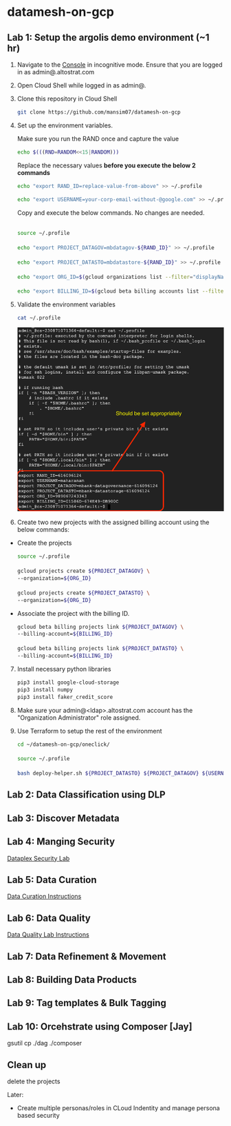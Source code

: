 # datamesh-on-gcp
## Lab 1: Setup the argolis demo environment (~1 hr) 
1. Navigate to the [Console](https://console.cloud.google.com) in incognitive mode. Ensure that you are logged in as admin@<ldap>.altostrat.com

2. Open Cloud Shell while logged in as admin@.

3.  Clone this repository in Cloud Shell

    ```bash
    git clone https://github.com/mansim07/datamesh-on-gcp
    ```

4. Set up the environment variables.

    Make sure you run the RAND once and capture the  value 

    ```bash
    echo $(((RND=RANDOM<<15|RANDOM)))
    ```

    Replace the necessary values **before you execute the below 2 commands** 
    
    ```bash
    echo "export RAND_ID=replace-value-from-above" >> ~/.profile
    ```

    ```bash
    echo "export USERNAME=your-corp-email-without-@google.com" >> ~/.profile
    ```

    Copy and execute the below commands. No changes are needed. 
    ```bash

    source ~/.profile 

    echo "export PROJECT_DATAGOV=mbdatagov-${RAND_ID}" >> ~/.profile

    echo "export PROJECT_DATASTO=mbdatastore-${RAND_ID}" >> ~/.profile

    echo "export ORG_ID=$(gcloud organizations list --filter="displayName~${USERNAME}" --format='value(name)')"  >> ~/.profile

    echo "export BILLING_ID=$(gcloud beta billing accounts list --filter="displayName~${USERNAME}" --format='value(name)')" >> ~/.profile

    ```
5. Validate the environment variables 

    ```bash
    cat ~/.profile 
    ```

    ![profile](/demo_artifacts/imgs/validate-profile.png)



6. Create two new projects with the assigned billing account using the below commands: 
  * Create the projects 
    ```bash
    source ~/.profile 

    gcloud projects create ${PROJECT_DATAGOV} \
    --organization=${ORG_ID}

    gcloud projects create ${PROJECT_DATASTO} \
    --organization=${ORG_ID}

    ```

* Associate the project with the billing ID.
    ```bash
    gcloud beta billing projects link ${PROJECT_DATAGOV} \
    --billing-account=${BILLING_ID}

    gcloud beta billing projects link ${PROJECT_DATASTO} \
    --billing-account=${BILLING_ID}

    ```

7.  Install necessary python libraries
     
     ```bash
    pip3 install google-cloud-storage
    pip3 install numpy
    pip3 install faker_credit_score
    ```

8.  Make sure your admin@&lt;ldap&gt;.altostrat.com account has the "Organization Administrator" role assigned.

9. Use Terraform to setup the rest of the environment

    ```bash
    cd ~/datamesh-on-gcp/oneclick/

    source ~/.profile  

    bash deploy-helper.sh ${PROJECT_DATASTO} ${PROJECT_DATAGOV} ${USERNAME} ${RAND_ID}

    ```

## Lab 2: Data Classification using DLP

## Lab 3: Discover Metadata

## Lab 4: Manging Security
[Dataplex Security Lab](https://docs.google.com/document/d/1nTxmFyOp7DvNreaDKZ_92u8K-dot6N1fTqkLrlDsSt8/edit#)

## Lab 5: Data Curation

[Data Curation Instructions](https://docs.google.com/document/d/1RZXgMViqdnaCpqiTVbbj07zOuWgo2nRNcwbdv-Zo1bs/edit?resourcekey=0-VLlLdyURPwx1iJd-Ih-Wfw)

## Lab 6: Data Quality

[Data Quality Lab Instructions](https://docs.google.com/document/d/17m6bBAVf51q3tvo7hdjBElac32_t8FR3olZH6vTOYhs/edit#heading=h.10b13csq101)

## Lab 7: Data Refinement & Movement 

## Lab 8: Building Data Products

## Lab 9: Tag templates & Bulk Tagging

## Lab 10: Orcehstrate using Composer [Jay]
gsutil cp ./dag ./composer 


## Clean up 

delete the projects 




Later: 

 - Create multiple personas/roles in CLoud Indentity  and manage persona based security 

